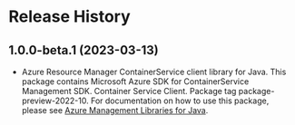 # Release History

## 1.0.0-beta.1 (2023-03-13)

- Azure Resource Manager ContainerService client library for Java. This package contains Microsoft Azure SDK for ContainerService Management SDK. Container Service Client. Package tag package-preview-2022-10. For documentation on how to use this package, please see [Azure Management Libraries for Java](https://aka.ms/azsdk/java/mgmt).
